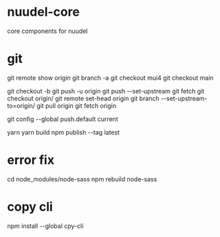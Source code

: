 # nuudel-core

core components for nuudel

# git

git remote show origin
git branch -a
git checkout mui4
git checkout main

git checkout -b <newbranch>
git push -u origin <newbranch>
git push --set-upstream <remote-name> <local-branch-name>
git fetch
git checkout origin/<branch>
git remote set-head origin <branch>
git branch --set-upstream-to=origin/<branch>
git pull origin <branch>
git fetch origin <branch>

git config --global push.default current

yarn
yarn build
npm publish --tag latest

# error fix

cd node_modules/node-sass
npm rebuild node-sass

# copy cli

npm install --global cpy-cli
